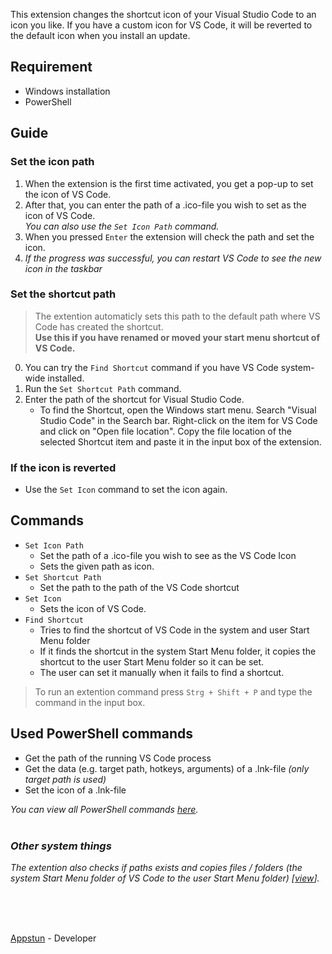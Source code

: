 This extension changes the shortcut icon of your Visual Studio Code to an icon you like.
If you have a custom icon for VS Code, it will be reverted to the default icon when you install an update.

## Requirement

- Windows installation
- PowerShell

## Guide

### Set the icon path

1. When the extension is the first time activated, you get a pop-up to set the icon of VS Code.
2. After that, you can enter the path of a .ico-file you wish to set as the icon of VS Code.
  <br> _You can also use the `Set Icon Path` command._
3. When you pressed `Enter` the extension will check the path and set the icon.
4. _If the progress was successful, you can restart VS Code to see the new icon in the taskbar_

### Set the shortcut path

> The extention automaticly sets this path to the default path where VS Code has created the shortcut.
> <br> **Use this if you have renamed or moved your start menu shortcut of VS Code.**

0. You can try the `Find Shortcut` command if you have VS Code system-wide installed.
1. Run the `Set Shortcut Path` command.
2. Enter the path of the shortcut for Visual Studio Code.
   - To find the Shortcut, open the Windows start menu. Search "Visual Studio Code" in the Search bar. Right-click on the item for VS Code and click on "Open file location". Copy the file location of the selected Shortcut item and paste it in the input box of the extension.

### If the icon is reverted

- Use the `Set Icon` command to set the icon again.

## Commands

- `Set Icon Path`
  - Set the path of a .ico-file you wish to see as the VS Code Icon
  - Sets the given path as icon.
- `Set Shortcut Path`
  - Set the path to the path of the VS Code shortcut
- `Set Icon`
  - Sets the icon of VS Code.
- `Find Shortcut`
  - Tries to find the shortcut of VS Code in the system and user Start Menu folder
  - If it finds the shortcut in the system Start Menu folder, it copies the shortcut to the user Start Menu folder so it can be set.
  - The user can set it manually when it fails to find a shortcut.

> To run an extention command press `Strg + Shift + P` and type the command in the input box.

## Used PowerShell commands

- Get the path of the running VS Code process
- Get the data (e.g. target path, hotkeys, arguments) of a .lnk-file _(only target path is used)_
- Set the icon of a .lnk-file

_You can view all PowerShell commands [here](https://github.com/Appstun/VSC-Icon/blob/main/src/powershell.ts)._
<br><br>

### _Other system things_ 
_The extention also checks if paths exists and copies files / folders (the system Start Menu folder of VS Code to the user Start Menu folder) [[view](https://github.com/Appstun/VSC-Icon/blob/main/src/FileManager.ts#L102C9-L106C71)]._

<br><br><br>

[Appstun](https://github.com/appstun) - Developer
